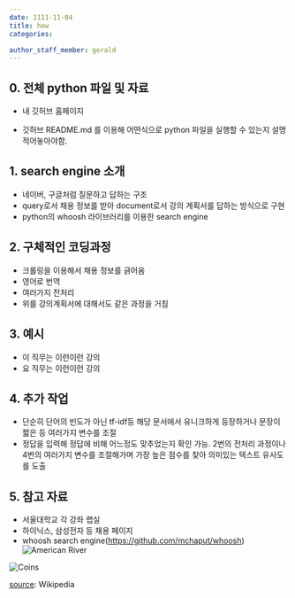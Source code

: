 ```yaml
---
date: 1111-11-04
title: how
categories:

author_staff_member: gerald
---
```

## 0. 전체 python 파일 및 자료

- 내 깃허브 홈페이지   
+ 깃허브 README.md 를 이용해 어떤식으로 python 파일을 실행할 수 있는지 설명 적어놓아야함.


## 1. search engine 소개

- 네이버, 구글처럼 질문하고 답하는 구조
- query로서 채용 정보를 받아 document로서 강의 계획서를 답하는 방식으로 구현
- python의 whoosh 라이브러리를 이용한 search engine

## 2. 구체적인 코딩과정

- 크롤링을 이용해서 채용 정보를 긁어옴
- 영어로 번역
- 여러가지 전처리
- 위를 강의계획서에 대해서도 같은 과정을 거침

## 3. 예시

- 이 직무는 이런이런 강의
- 요 직무는 이런이런 강의

## 4. 추가 작업

- 단순히 단어의 빈도가 아닌 tf-idf등 해당 문서에서 유니크하게 등장하거나 문장이 짧은 등 여러가지 변수를 조절
- 정답을 입력해 정답에 비해 어느정도 맞추었는지 확인 가능. 2번의 전처리 과정이나 4번의 여러가지 변수를 조절해가며 가장 높은 점수를 찾아 의미있는 텍스트 유사도를 도출


## 5. 참고 자료

- 서울대학교 각 강좌 랩실
- 하이닉스, 삼성전자 등 채용 페이지
- whoosh search engine(https://github.com/mchaput/whoosh)
![American River](https://source.unsplash.com/random/1500x1146)



![Coins](https://source.unsplash.com/random/1500x1147)



[source](https://en.wikipedia.org/wiki/Sales_effectiveness): Wikipedia
